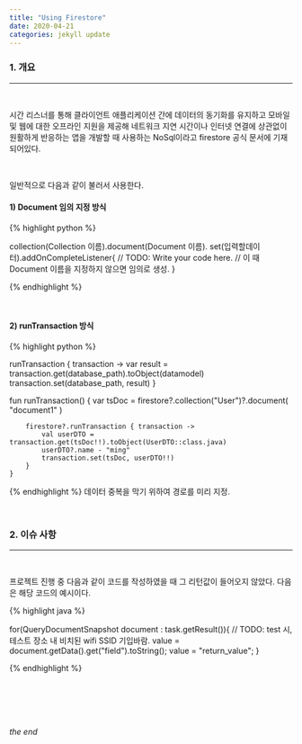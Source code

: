 ```yaml
---
title: "Using Firestore"
date: 2020-04-21
categories: jekyll update
---
```


### 1. 개요

<hr>
<br>

시간 리스너를 통해 클라이언트 애플리케이션 간에 데이터의 동기화를 유지하고 모바일 및 웹에 대한 오프라인 지원을 제공해 네트워크 
지연 시간이나 인터넷 연결에 상관없이 원활하게 반응하는 앱을 개발할 때 사용하는 NoSql이라고 firestore 공식 문서에 기재되어있다.

<br>

일반적으로 다음과 같이 불러서 사용한다.
<br>

#### 1) Document 임의 지정 방식

{% highlight python %}

collection(Collection 이름).document(Document 이름).
set(입력할데이터).addOnCompleteListener{
// TODO: Write your code here.
// 이 때 Document 이름을 지정하지 않으면 임의로 생성.
}

{% endhighlight %}

<br>

#### 2) runTransaction 방식

{% highlight python %}

runTransaction {
  transaction ->
    var result = transaction.get(database_path).toObject(datamodel)
    transaction.set(database_path, result)
}

fun runTransaction() {
        var tsDoc = firestore?.collection("User")?.document(
            "document1"
        )

        firestore?.runTransaction { transaction ->
            val userDTO = transaction.get(tsDoc!!).toObject(UserDTO::class.java)
            userDTO?.name - "ming"
            transaction.set(tsDoc, userDTO!!)
        }
    }

{% endhighlight %}
데이터 중복을 막기 위하여 경로를 미리 지정.

<br>

### 2. 이슈 사항

<hr>
<br>

프로젝트 진행 중 다음과 같이 코드를 작성하였을 때 그 리턴값이 들어오지 않았다. 다음은 해당 코드의 예시이다.


{% highlight java %}

for(QueryDocumentSnapshot document : task.getResult()){
//  TODO: test 시, 테스트 장소 내 비치된 wifi SSID 기입바람.
    value = document.getData().get("field").toString();
    value = "return_value";
}

{% endhighlight %}

<br>

<br>
<br>
<br>

_the end_
